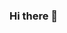 ### Hi there 👋

<!--
**Adnatull/Adnatull** is a ✨ _special_ ✨ repository because its `README.md` (this file) appears on your GitHub profile.

Here are some ideas to get you started:

- 🔭 I’m currently working on Architecture in ASP.Net 5.0 template which contains  Onion architecture, DDD, CQRS using mediaTr, ASP.NET Core Identity, Entity Framework Core - Code First, Linq2db, and so on.
- 🌱 I’m currently learning IdntityServer4, Phoenix Framework.
- 👯 I’m looking to collaborate on Open source projects
- 🤔 I’m looking for help with ...
- 💬 Ask me about ASP.NET core related stuffs
- 📫 How to reach me: reach me on Linkedin: https://www.linkedin.com/in/adnatull/
- 😄 Pronouns: ...
- ⚡ Fun fact: ...
-->
